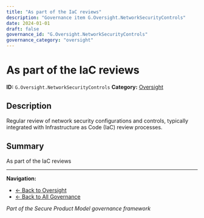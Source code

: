 ```yaml
---
title: "As part of the IaC reviews"
description: "Governance item G.Oversight.NetworkSecurityControls"
date: 2024-01-01
draft: false
governance_id: "G.Oversight.NetworkSecurityControls"
governance_category: "oversight"
---
```


# As part of the IaC reviews

**ID:** `G.Oversight.NetworkSecurityControls`
**Category:** [Oversight](../)

## Description

Regular review of network security configurations and controls, typically integrated with Infrastructure as Code (IaC) review processes.

## Summary

As part of the IaC reviews


---

**Navigation:**
- [← Back to Oversight](../)
- [← Back to All Governance](/governance/)

*Part of the Secure Product Model governance framework*
